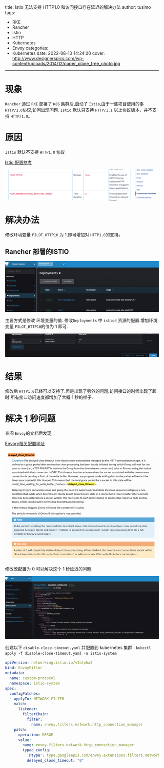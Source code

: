 title: Istio 无法支持 HTTP1.0 和访问接口存在延迟的解决办法
author: tusimo
tags:
  - RKE
  - Rancher
  - Istio
  - HTTP
  - Kubernetes
  - Envoy
categories:
  - Kubernetes
date: 2022-08-10 14:24:00
cover: http://www.designerspics.com/wp-content/uploads/2014/12/paper_plane_free_photo.jpg
---
# 现象
`Rancher` 通过 `RKE` 部署了 `K8S` 集群后,启动了 `Istio`,由于一些项目使用的事 `HTTP/1.0`协议,访问出现问题. `Istio` 默认只支持 `HTTP/1.1` 以上协议版本，并不支持 `HTTP/1.0`。

# 原因

`Istio` 默认不支持 `HTTP1.0` 协议

[Istio 配置参考](https://istio.io/latest/docs/reference/commands/pilot-agent/)


![upload successful](/images/pasted-1.png)

# 解决办法

修改环境变量 `PILOT_HTTP10` 为 1,即可增加对 `HTTP1.0`的支持。


## Rancher 部署的ISTIO



![upload successful](/images/pasted-0.png)

主要方式是修改 环境变量的值.
修改`Deployments` 中 `istiod` 资源的配置.增加环境变量 `PILOT_HTTP10`的值为 1 即可.


![upload successful](/images/pasted-2.png)


# 结果

修改后 `HTTP1.0`已经可以支持了.但是出现了另外的问题.访问接口的时候出现了超时.所有接口访问速度都增加了大概 1 秒的样子.

# 解决 1 秒问题

查阅 `Envoy`的文档后发现,

[Envory相关配置地址](https://www.envoyproxy.io/docs/envoy/v1.23.0/api-v3/extensions/filters/network/http_connection_manager/v3/http_connection_manager.proto.html)

![upload successful](/images/pasted-3.png)

修改改配置为 0 可以解决这个 1 秒延迟的问题.


![upload successful](/images/pasted-4.png)

创建以下 `disable-close-timeout.yaml` 并配置到 kubernetes 集群 : `kubectl apply -f disable-close-timeout.yaml -n istio-system`

```yaml
apiVersion: networking.istio.io/v1alpha3
kind: EnvoyFilter
metadata:
  name: custom-protocol
  namespace: istio-system
spec:
  configPatches:
  - applyTo: NETWORK_FILTER
    match:
      listener:
        filterChain:
          filter:
            name: envoy.filters.network.http_connection_manager
    patch:
      operation: MERGE
      value:
        name: envoy.filters.network.http_connection_manager
        typed_config:
          '@type': type.googleapis.com/envoy.extensions.filters.network.http_connection_manager.v3.HttpConnectionManager
          delayed_close_timeout: "0"

```